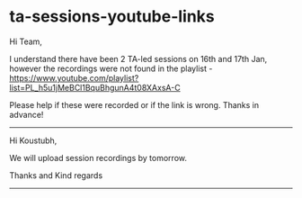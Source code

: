 # ta-sessions-youtube-links

Hi Team,

I understand there have been 2 TA-led sessions on 16th and 17th Jan, however the recordings were not found in the playlist - <https://www.youtube.com/playlist?list=PL_h5u1jMeBCl1BquBhgunA4t08XAxsA-C>

Please help if these were recorded or if the link is wrong. Thanks in advance!

---

Hi Koustubh,

We will upload session recordings by tomorrow.

Thanks and Kind regards

---

